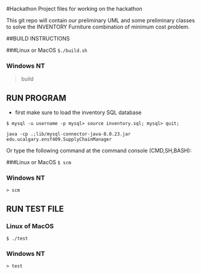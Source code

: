 #Hackathon
Project files for working on the hackathon

This git repo will contain our preliminary UML and some preliminary classes to solve
the INVENTORY Furniture combination of minimum cost problem.

##BUILD INSTRUCTIONS

###Linux or MacOS
`$./build.sh`

### Windows NT
> build

## RUN PROGRAM

* first make sure to load the inventory SQL database

`$ mysql -u username -p
mysql> source inventory.sql;
mysql> quit; `

`java -cp .;lib/mysql-connector-java-8.0.23.jar edu.ucalgary.ensf409.SupplyChainManager`

Or type the following command at the command console (CMD,SH,BASH):<p>

###Linux or MacOS
`$ scm`

### Windows NT
`> scm`


## RUN TEST FILE

### Linux of MacOS
`$ ./test`

### Windows NT

`> test`
